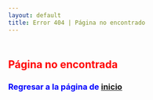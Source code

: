```yaml
---
layout: default
title: Error 404 | Página no encontrado
---
```

<!--##  {#margin-titulo-markdown}-->
<div class="container" style="margin-top:10%;margin-bottom:10%;margin-right:10%;">
<h2 class="text-center" title="Contactar a ferreteria La Cadena" style="color:red">Página no encontrada</h2> 
<h3 class="text-center" style="color:blue">Regresar a la página de <a href="https://santoslopez.github.io">inicio</a></h3> 

</div>